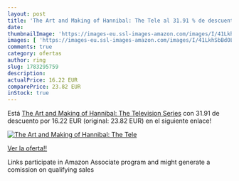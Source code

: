 ```yaml
---
layout: post
title: 'The Art and Making of Hannibal: The Tele al 31.91 % de descuento'
date: 
thumbnailImage: 'https://images-eu.ssl-images-amazon.com/images/I/41LkhSbBdOL._SL200_.jpg'
images: [ 'https://images-eu.ssl-images-amazon.com/images/I/41LkhSbBdOL._SL200_.jpg' ]
comments: true
category: ofertas
author: ring
slug: 1783295759
description:
actualPrice: 16.22 EUR
comparePrice: 23.82 EUR
inStock: true
---
```


Está [The Art and Making of Hannibal: The Television Series](https://www.amazon.es/dp/1783295759/?tag=tolees-21) con 31.91 de descuento por 16.22 EUR (original: 23.82 EUR) en el siguiente enlace!

[![The Art and Making of Hannibal: The Tele](https://images-eu.ssl-images-amazon.com/images/I/41LkhSbBdOL._SL200_.jpg)](https://www.amazon.es/dp/1783295759/?tag=tolees-21)

[Ver la oferta!!](https://www.amazon.es/dp/1783295759/?tag=tolees-21)

Links participate in Amazon Associate program and might generate a comission on qualifying sales


